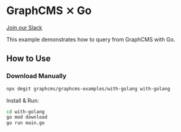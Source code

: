 # GraphCMS ⨯ Go

[Join our Slack](https://slack.graphcms.com)

This example demonstrates how to query from GraphCMS with Go.

## How to Use

### Download Manually

```bash
npx degit graphcms/graphcms-examples/with-golang with-golang
```

Install & Run:

```bash
cd with-golang
go mod download
go run main.go
```
